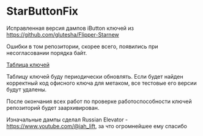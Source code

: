 # StarButtonFix
Исправленная версия дампов iButton ключей из https://github.com/glutesha/Flipper-Starnew

Ошибки в том репозитории, скорее всего, появились при несогласовании порядка байт.

[Таблица ключей](/keylist.md)

Таблицу ключей буду периодически обновлять. Если будет найден корректный код офисного ключа для метаком, все тестовые его версии будут удалены.

После окончания всех работ по проверке работоспособности ключей репозиторий будет заархивирован.

Изначальные дампы сделал Russian Elevator - https://www.youtube.com/@iah_lift, за что огромнейшее ему спасибо
